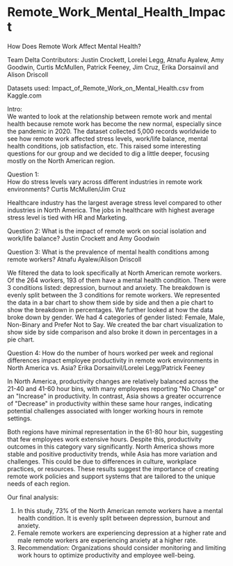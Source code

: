 # Remote_Work_Mental_Health_Impact
How Does Remote Work Affect Mental Health?

Team Delta Contributors:  Justin Crockett, Lorelei Legg, Atnafu Ayalew, Amy Goodwin, Curtis McMullen, Patrick Feeney, Jim Cruz, Erika Dorsainvil and Alison Driscoll

Datasets used:
	Impact_of_Remote_Work_on_Mental_Health.csv from Kaggle.com
 
Intro:  
We wanted to look at the relationship between remote work and mental health because remote work has become the new normal, especially since the pandemic in 2020.  The dataset collected 5,000 records worldwide to see how remote work affected stress levels, work/life balance, mental health conditions, job satisfaction, etc.  This raised some interesting questions for our group and we decided to dig a little deeper, focusing mostly on the North American region.

Question 1:  
How do stress levels vary across different industries in remote work environments?  Curtis McMullen/Jim Cruz

Healthcare industry has the largest average stress level compared to other industries in North America. The jobs in healthcare with highest average stress level is tied with HR and Marketing.

Question 2:
What is the impact of remote work on social isolation and work/life balance? Justin Crockett and Amy Goodwin


Question 3:
What is the prevalence of mental health conditions among remote workers?  Atnafu Ayalew/Alison Driscoll

We filtered the data to look specifically at North American remote workers.  Of the 264 workers, 193 of them have a mental health condition.  There were 3 conditions listed:  depression, burnout and anxiety.  The breakdown is evenly split between the 3 conditions for remote workers.  We represented the data in a bar chart to show them side by side and then a pie chart to show the breakdown in percentages.
We further looked at how the data broke down by gender.  We had 4 categories of gender listed:  Female, Male, Non-Binary and Prefer Not to Say.  We created the bar chart visualization to show side by side comparison and also broke it down in percentages in a pie chart.

Question 4:
How do the number of hours worked per week and regional differences impact employee productivity in remote work environments in North America vs. Asia? Erika Dorsainvil/Lorelei Legg/Patrick Feeney

In North America, productivity changes are relatively balanced across the 21-40 and 41-60 hour bins, with many employees reporting "No Change" or an "Increase" in productivity. In contrast, Asia shows a greater occurrence of "Decrease" in productivity within these same hour ranges, indicating potential challenges associated with longer working hours in remote settings.

Both regions have minimal representation in the 61-80 hour bin, suggesting that few employees work extensive hours. Despite this, productivity outcomes in this category vary significantly. North America shows more stable and positive productivity trends, while Asia has more variation and challenges. This could be due to differences in culture, workplace practices, or resources. These results suggest the importance of creating remote work policies and support systems that are tailored to the unique needs of each region.





Our final analysis:
1) In this study, 73% of the North American remote workers have a mental health condition.  It is evenly split between depression, burnout and anxiety.
2) Female remote workers are experiencing depression at a higher rate and male remote workers are experiencing anxiety at a higher rate.
3) Recommendation: Organizations should consider monitoring and limiting work hours to optimize productivity and employee well-being.
